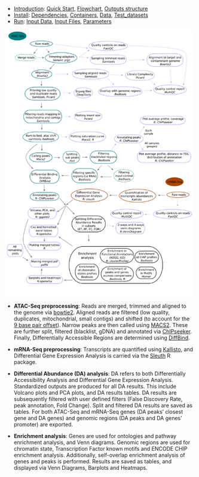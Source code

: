 

* [Introduction](/README.md): [Quick Start](/docs/1_Intro/Quick_start.md), [Flowchart](/docs/1_Intro/Flowchart.md), [Outputs structure](/docs/1_Intro/Outputs_structure.md)
* [Install](/docs/2_Install/2_Install.md): [Dependencies](/docs/2_Install/Dependencies.md), [Containers](/docs/2_Install/Containers.md), [Data](/docs/2_Install/Data.md), [Test_datasets](/docs/2_Install/Test_datasets.md)
* [Run](/docs/3_Run/3_Run.md): [Input Data](/docs/3_Run/Input_data.md), [Input Files](/docs/3_Run/Input_files.md), [Parameters](/docs/3_Run/Parameters.md)

[](END_OF_MENU)



![Cactus all steps](/docs/images/cactus_all_steps.png "Cactus all steps")

 - **ATAC-Seq preprocessing**: Reads are merged, trimmed and aligned to the genome via [bowtie2]. Aligned reads are filtered (low quality, duplicates, mitochondrial, small contigs) and shifted (to account for the [9 base pair offset](https://doi.org/10.1038/nmeth.2688)). Narrow peaks are then called using [MACS2]. These are further split, filtered (blacklist, gDNA) and annotated via [ChIPseeker]. Finally, Differentially Accessible Regions are determined using [DiffBind].
 
 - **mRNA-Seq preprocessing**: Transcripts are quantified using [Kallisto], and Differential Gene Expression Analysis is carried via the [Sleuth] R package.
 
 - **Differential Abundance (DA) analysis**: DA refers to both Differentially Accessibility Analysis and Differential Gene Expression Analysis. Standardized outputs are produced for all DA results. This include Volcano plots and PCA plots, and DA results tables. DA results are subsequently filtered with user defined filters (False Discovery Rate, peak annotation, Fold Change). Split and filtered DA results are saved as tables. For both ATAC-Seq and mRNA-Seq genes (DA peaks’ closest gene and DA genes) and genomic regions (DA peaks and DA genes’ promoter) are exported.
 
 - **Enrichment analysis**: Genes are used for ontologies and pathway enrichment analysis, and Venn diagrams. Genomic regions are used for chromatin state, Transcription Factor known motifs and ENCODE CHIP enrichment analysis. Additionally, self-overlap enrichment analysis of genes and peaks is performed. Results are saved as tables, and displayed via Venn Diagrams, Barplots and Heatmaps.

[Bowtie2]: https://www.nature.com/articles/nmeth.1923
[ChIPseeker]: https://doi.org/10.1093/bioinformatics/btv145
[Kallisto]: https://doi.org/10.1038/nbt.3519
[Sleuth]: https://doi.org/10.1038/nmeth.4324
[MACS2]: https://doi.org/10.1101/496521 
[DiffBind]: https://doi.org/10.1038/nature10730

